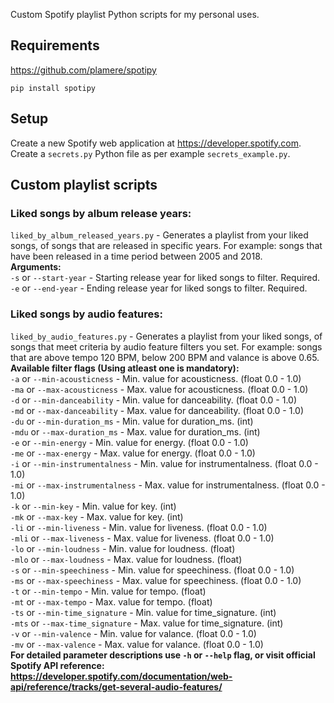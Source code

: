 Custom Spotify playlist Python scripts for my personal uses.

## Requirements
https://github.com/plamere/spotipy
```
pip install spotipy
```

## Setup
Create a new Spotify web application at https://developer.spotify.com. 
Create a `secrets.py` Python file as per example `secrets_example.py`.

## Custom playlist scripts
### Liked songs by album release years:
`liked_by_album_released_years.py` - Generates a playlist from your liked songs, 
of songs that are released in specific years. For example:
songs that have been released in a time period between 2005 and 2018.  
**Arguments:**  
`-s` or `--start-year` - Starting release year for liked songs to filter. Required.  
`-e` or `--end-year` - Ending release year for liked songs to filter. Required.  
### Liked songs by audio features:
`liked_by_audio_features.py` - Generates a playlist from your liked songs,
of songs that meet criteria by audio feature filters you set. For example:
songs that are above tempo 120 BPM, below 200 BPM and valance is above 0.65.  
**Available filter flags (Using atleast one is mandatory):**  
`-a` or `--min-acousticness` - Min. value for acousticness. (float 0.0 - 1.0)  
`-ma` or `--max-acousticness` - Max. value for acousticness. (float 0.0 - 1.0)  
`-d` or `--min-danceability` - Min. value for danceability. (float 0.0 - 1.0)  
`-md` or `--max-danceability` - Max. value for danceability. (float 0.0 - 1.0)  
`-du` or `--min-duration_ms` - Min. value for duration_ms. (int)  
`-mdu` or `--max-duration_ms` - Max. value for duration_ms. (int)  
`-e` or `--min-energy` - Min. value for energy. (float 0.0 - 1.0)  
`-me` or `--max-energy` - Max. value for energy. (float 0.0 - 1.0)  
`-i` or `--min-instrumentalness` - Min. value for instrumentalness. (float 0.0 - 1.0)  
`-mi` or `--max-instrumentalness` - Max. value for instrumentalness. (float 0.0 - 1.0)  
`-k` or `--min-key` - Min. value for key. (int)  
`-mk` or `--max-key` - Max. value for key. (int)  
`-li` or `--min-liveness` - Min. value for liveness. (float 0.0 - 1.0)  
`-mli` or `--max-liveness` - Max. value for liveness. (float 0.0 - 1.0)  
`-lo` or `--min-loudness` - Min. value for loudness. (float)  
`-mlo` or `--max-loudness` - Max. value for loudness. (float)  
`-s` or `--min-speechiness` - Min. value for speechiness. (float 0.0 - 1.0)  
`-ms` or `--max-speechiness` - Max. value for speechiness. (float 0.0 - 1.0)  
`-t` or `--min-tempo` - Min. value for tempo. (float)  
`-mt` or `--max-tempo` - Max. value for tempo. (float)  
`-ts` or `--min-time_signature` - Min. value for time_signature. (int)  
`-mts` or `--max-time_signature` - Max. value for time_signature. (int)  
`-v` or `--min-valence` - Min. value for valance. (float 0.0 - 1.0)  
`-mv` or `--max-valence` - Max. value for valance. (float 0.0 - 1.0)  
**For detailed parameter descriptions use `-h` or `--help` flag, or visit official Spotify API reference:  
https://developer.spotify.com/documentation/web-api/reference/tracks/get-several-audio-features/**  